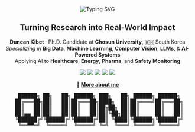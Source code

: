 <!-- ✨ DUNCAN KIBET GITHUB HEADER ✨ -->

<!-- Typing SVG Header -->
<p align="center">
  <img src="https://readme-typing-svg.herokuapp.com?font=Fira+Code&size=24&duration=3000&pause=1000&color=00FFC8&center=true&vCenter=true&width=600&lines=Hi%2C+I'm+Duncan+Kibet;PhD+Candidate+%7C+Big+Data+%7C+AI+Researcher;Computer+Vision+%7C+LLMs+%7C+ML+Engineer" alt="Typing SVG" />
</p>

<!-- Cool Title and Summary -->
<h2 align="center"> Turning Research into Real-World Impact</h2>

<p align="center">
  <strong>Duncan Kibet</strong> · Ph.D. Candidate at <strong>Chosun University</strong>, 🇰🇷 South Korea  
  <br>
  <em>Specializing in</em> <b>Big Data</b>, <b>Machine Learning</b>, <b>Computer Vision</b>, <b>LLMs</b>, & <b>AI-Powered Systems</b>  
  <br>
  Applying AI to <b>Healthcare</b>, <b>Energy</b>, <b>Pharma</b>, and <b>Safety Monitoring</b>
</p>

<!-- Tech Badges -->
<p align="center">
  <img src="https://img.shields.io/badge/-Python-3776AB?style=for-the-badge&logo=python&logoColor=white"/>
  <img src="https://img.shields.io/badge/-TensorFlow-FF6F00?style=for-the-badge&logo=tensorflow&logoColor=white"/>
  <img src="https://img.shields.io/badge/-PyTorch-EE4C2C?style=for-the-badge&logo=pytorch&logoColor=white"/>
  <img src="https://img.shields.io/badge/-FastAPI-009688?style=for-the-badge&logo=fastapi&logoColor=white"/>
  <img src="https://img.shields.io/badge/-Flutter-02569B?style=for-the-badge&logo=flutter&logoColor=white"/>
</p>
<p align="center">
  🔗 <a href="https://about-duncan.web.app" target="_blank"><b>More about me</b></a>
</p>

<!-- ASCII ART HEADER -->
<!-- 🔥 Stylized ASCII Art Header for Duncan Kibet -->

<pre align="center">
  ██████╗ ██╗   ██╗ ██████╗ ███╗   ██╗ ██████╗ ██████╗ 
 ██╔═══██╗██║   ██║██╔═══██╗████╗  ██║██╔════╝██╔═══██╗
 ██║   ██║██║   ██║██║   ██║██╔██╗ ██║██║     ██║   ██║
 ██║▄▄ ██║██║   ██║██║   ██║██║╚██╗██║██║     ██║   ██║
 ╚██████╔╝╚██████╔╝╚██████╔╝██║ ╚████║╚██████╗╚██████╔╝
  ╚══▀▀═╝  ╚═════╝  ╚═════╝ ╚═╝  ╚═══╝ ╚═════╝ ╚═════╝ 
</pre>

